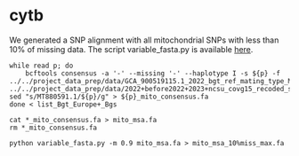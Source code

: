 # cytb

We generated a SNP alignment with all mitochondrial SNPs with less than 10% of missing data. The script variable_fasta.py is available [here](https://github.com/fmenardo/bion_tools).

```
while read p; do
    bcftools consensus -a '-' --missing '-' --haplotype I -s ${p} -f ../../project_data_prep/data/GCA_900519115.1_2022_bgt_ref_mating_type_MT880591.1.fa ../../project_data_prep/data/2022+before2022+2023+ncsu_covg15_recoded_snps_all_filtered_no_asterisk_MT880591.1.vcf.gz| sed "s/MT880591.1/${p}/g" > ${p}_mito_consensus.fa
done < list_Bgt_Europe+_Bgs

cat *_mito_consensus.fa > mito_msa.fa
rm *_mito_consensus.fa

python variable_fasta.py -m 0.9 mito_msa.fa > mito_msa_10%miss_max.fa
```

